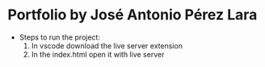 # Portfolio by José Antonio Pérez Lara

- Steps to run the project:
    1. In vscode download the live server extension
    2. In the index.html open it with live server 